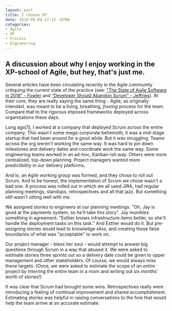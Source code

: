 ```yaml
---
layout: post
title: I choose XP
date: 2018-09-04 17:13 -0700
categories:
- Agile
- XP
- Process
- Engineering
---
```

<h2 class="intro">A discussion about why I enjoy working in the XP-school of Agile, but hey, that's just me.</h2>

Several articles have been circulating recently in the Agile community critiquing the current state of the practice (see: ["The State of Agile Software in 2018" - Fowler](https://martinfowler.com/articles/agile-aus-2018.html) and ["Developer Should Abandon Scrum" - Jeffries](https://ronjeffries.com/articles/018-01ff/abandon-1/)). At their core, they are really saying the same thing - Agile, as originally intended, was meant to be a living, breathing, _freeing_ process for the team. Compare that to the rigorous imposed frameworks deployed across organizations these days.

Long ago[1], I worked at a company that deployed Scrum across the entire company. This wasn't some mega-corporate behemoth, it was a mid-stage startup that had been around for a good while. But it was struggling. Teams across the org weren't working the same way. It was hard to pin down milestones and delivery dates and coordinate work the same way. Some engineering teams worked in an ad-hoc, Kanban-ish way. Others were more centralized, top-down planning. Project managers wanted more predictibility in our delivery platforms.

And lo, an Agile working group was formed, and they chose to roll out Scrum. And to be honest, the implementation of Scrum we chose wasn't a bad one. A process was rolled out in which we all used JIRA, had regular planning meetings, standups, retrospectives and all that jazz. But something still wasn't sitting well with me.

We assigned stories to engineers at our planning meetings. "Oh, Jay is good at the payments system, so he'll take this story". Jay mumbles something in agreement. "Esther knows infrastructure items better, so she'll handle the deployment tasks on this task." And Esther would do it. But pre-assigning stories would lead to knowledge silos, and creating these false boundaries of what was "acceptable" to work on.

Our project manager - bless her soul - would attempt to answer big questions through Scrum in a way that abused it. We were asked to estimate stories three sprints out so a delivery date could be given to upper management and other stakeholders. Of course, we would always miss these targets. (Once, we were asked to estimate the scope of an entire project by interring the entire team in a room and writing out six months' worth of stories!)

It was clear that Scrum had brought some wins. Retrospectives really were introducing a feeling of continual improvement and shared accomplishment. Estimating stories was helpful in raising conversations to the fore that would help the team arrive at an accurate estimate.
